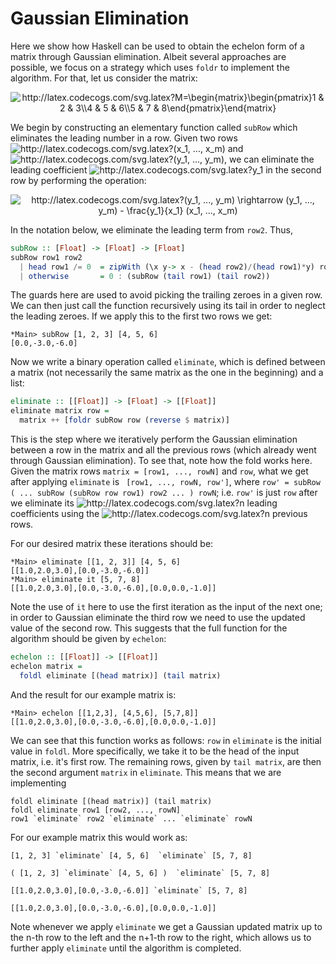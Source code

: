 # Gaussian Elimination

Here we show how Haskell can be used to obtain the echelon form of a matrix through Gaussian elimination. Albeit several approaches are possible, we focus on a strategy which uses ```foldr``` to implement the algorithm. For that, let us consider the matrix:

<p align="center">
<img src="http://latex.codecogs.com/svg.latex?M=\begin{matrix}\begin{pmatrix}1&space;&&space;2&space;&&space;3\\4&space;&&space;5&space;&&space;6\\5&space;&&space;7&space;&&space;8\end{pmatrix}\end{matrix}" title="http://latex.codecogs.com/svg.latex?M=\begin{matrix}\begin{pmatrix}1 & 2 & 3\\4 & 5 & 6\\5 & 7 & 8\end{pmatrix}\end{matrix}" />
</p>

We begin by constructing an elementary function called `subRow` which eliminates the leading number in a row. Given two rows <img src="http://latex.codecogs.com/svg.latex?(x_1,&space;...,&space;x_m)&space;" title="http://latex.codecogs.com/svg.latex?(x_1, ..., x_m) " /> and <img src="http://latex.codecogs.com/svg.latex?(y_1,&space;...,&space;y_m)&space;" title="http://latex.codecogs.com/svg.latex?(y_1, ..., y_m) " />, we can eliminate the leading coefficient <img src="http://latex.codecogs.com/svg.latex?y_1" title="http://latex.codecogs.com/svg.latex?y_1" />  in the second row by performing the operation:

<p align="center">
<img src="http://latex.codecogs.com/svg.latex?(y_1,&space;...,&space;y_m)&space;\rightarrow&space;(y_1,&space;...,&space;y_m)&space;&space;-&space;\frac{y_1}{x_1}&space;(x_1,&space;...,&space;x_m)" title="http://latex.codecogs.com/svg.latex?(y_1, ..., y_m) \rightarrow (y_1, ..., y_m) - \frac{y_1}{x_1} (x_1, ..., x_m)" />
</p>

In the notation below, we eliminate the leading term from ```row2```. Thus,  

```haskell
subRow :: [Float] -> [Float] -> [Float]
subRow row1 row2
  | head row1 /= 0  = zipWith (\x y-> x - (head row2)/(head row1)*y) row2　row1
  | otherwise       = 0 : (subRow (tail row1) (tail row2))
```

The guards here are used to avoid picking the trailing zeroes in a given row. We can then just call the function recursively using its tail in order to neglect the leading zeroes. If we apply this to the first two rows we get:

```
*Main> subRow [1, 2, 3] [4, 5, 6]
[0.0,-3.0,-6.0]
```

Now we write a binary operation called `eliminate`, which is defined between a matrix (not necessarily the same matrix as the one in the beginning) and a list:

```haskell
eliminate :: [[Float]] -> [Float] -> [[Float]]
eliminate matrix row =
  matrix ++ [foldr subRow row (reverse $ matrix)]
```

This is the step where we iteratively perform the Gaussian elimination between a row in the matrix and all the previous rows (which already went through Gaussian elimination). To see that, note how the fold works here. Given the matrix rows `matrix = [row1, ..., rowN]` and `row`, what we get after applying `eliminate` is ` [row1, ..., rowN, row']`, where `row' = subRow ( ... subRow (subRow row row1) row2 ... ) rowN`; i.e. `row'` is just `row` after we eliminate its <img src="http://latex.codecogs.com/svg.latex?n" title="http://latex.codecogs.com/svg.latex?n" /> leading coefficients using the <img src="http://latex.codecogs.com/svg.latex?n" title="http://latex.codecogs.com/svg.latex?n" /> previous rows.

For our desired matrix these iterations should be:

```
*Main> eliminate [[1, 2, 3]] [4, 5, 6]
[[1.0,2.0,3.0],[0.0,-3.0,-6.0]]
*Main> eliminate it [5, 7, 8]
[[1.0,2.0,3.0],[0.0,-3.0,-6.0],[0.0,0.0,-1.0]]
```

Note the use of `it` here to use the first iteration as the input of the next one; in order to Gaussian eliminate the third row we need to use the updated value of the second row. This suggests that the full function for the algorithm should be given by `echelon`:

```haskell
echelon :: [[Float]] -> [[Float]]
echelon matrix =
  foldl eliminate [(head matrix)] (tail matrix)
```

And the result for our example matrix is:

```
*Main> echelon [[1,2,3], [4,5,6], [5,7,8]]
[[1.0,2.0,3.0],[0.0,-3.0,-6.0],[0.0,0.0,-1.0]]
```

We can see that this function works as follows: `row` in `eliminate` is the initial value in `foldl`. More specifically, we take it to be the head of the input matrix, i.e. it's first row. The remaining rows, given by `tail matrix`, are then the second argument `matrix` in `eliminate`. This means that we are implementing

```
foldl eliminate [(head matrix)] (tail matrix)
foldl eliminate row1 [row2, ..., rowN]
row1 `eliminate` row2 `eliminate` ... `eliminate` rowN
```

For our example matrix this would work as:

```
[1, 2, 3] `eliminate` [4, 5, 6]  `eliminate` [5, 7, 8]

( [1, 2, 3] `eliminate` [4, 5, 6] )  `eliminate` [5, 7, 8]

[[1.0,2.0,3.0],[0.0,-3.0,-6.0]] `eliminate` [5, 7, 8]

[[1.0,2.0,3.0],[0.0,-3.0,-6.0],[0.0,0.0,-1.0]]
```

Note whenever we apply `eliminate` we get a Gaussian updated matrix up to the n-th row to the left and the n+1-th row to the right, which allows us to further apply `eliminate` until the algorithm is completed.
